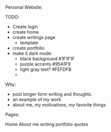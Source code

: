 Personal Website: 

TODO: 
* Create login
* create home
* create writings page
  * template 
* create portfolio
* make it dark mode
  * black background #1F1F1F
  * purple accents #95A1F9
  * light gray text? #FEFDFB
  * 


Why: 
* post longer form writing and thoughts. 
* an example of my work
* about me, my motivations, my favorite things


Pages: 

Home
About me
writing
portfolio
quotes


